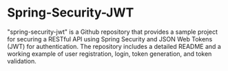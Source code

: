 # Spring-Security-JWT
"spring-security-jwt" is a Github repository that provides a sample project for securing a RESTful API using Spring Security and JSON Web Tokens (JWT) for authentication. The repository includes a detailed README and a working example of user registration, login, token generation, and token validation.
